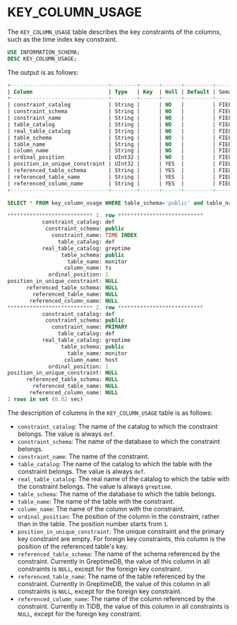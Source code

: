 # KEY_COLUMN_USAGE

The `KEY_COLUMN_USAGE` table describes the key constraints of the columns, such as the time index key constraint.

```sql
USE INFORMATION_SCHEMA;
DESC KEY_COLUMN_USAGE;
```

The output is as follows:

```sql
+-------------------------------+--------+------+------+---------+---------------+
| Column                        | Type   | Key  | Null | Default | Semantic Type |
+-------------------------------+--------+------+------+---------+---------------+
| constraint_catalog            | String |      | NO   |         | FIELD         |
| constraint_schema             | String |      | NO   |         | FIELD         |
| constraint_name               | String |      | NO   |         | FIELD         |
| table_catalog                 | String |      | NO   |         | FIELD         |
| real_table_catalog            | String |      | NO   |         | FIELD         |
| table_schema                  | String |      | NO   |         | FIELD         |
| table_name                    | String |      | NO   |         | FIELD         |
| column_name                   | String |      | NO   |         | FIELD         |
| ordinal_position              | UInt32 |      | NO   |         | FIELD         |
| position_in_unique_constraint | UInt32 |      | YES  |         | FIELD         |
| referenced_table_schema       | String |      | YES  |         | FIELD         |
| referenced_table_name         | String |      | YES  |         | FIELD         |
| referenced_column_name        | String |      | YES  |         | FIELD         |
+-------------------------------+--------+------+------+---------+---------------+
```

```sql
SELECT * FROM key_column_usage WHERE table_schema='public' and table_name='monitor'\G
```

```sql
*************************** 1. row ***************************
           constraint_catalog: def
            constraint_schema: public
              constraint_name: TIME INDEX
                table_catalog: def
           real_table_catalog: greptime
                 table_schema: public
                   table_name: monitor
                  column_name: ts
             ordinal_position: 1
position_in_unique_constraint: NULL
      referenced_table_schema: NULL
        referenced_table_name: NULL
       referenced_column_name: NULL
*************************** 2. row ***************************
           constraint_catalog: def
            constraint_schema: public
              constraint_name: PRIMARY
                table_catalog: def
           real_table_catalog: greptime
                 table_schema: public
                   table_name: monitor
                  column_name: host
             ordinal_position: 1
position_in_unique_constraint: NULL
      referenced_table_schema: NULL
        referenced_table_name: NULL
       referenced_column_name: NULL
2 rows in set (0.02 sec)
```

The description of columns in the `KEY_COLUMN_USAGE` table is as follows:

- `constraint_catalog`: The name of the catalog to which the constraint belongs. The value is always `def`.
- `constraint_schema`: The name of the database to which the constraint belongs.
- `constraint_name`: The name of the constraint.
- `table_catalog`: The name of the catalog to which the table with the constraint belongs. The value is always `def`.
- `real_table_catalog`: The real name of the catalog to which the table with the constraint belongs. The value is always `greptime`.
- `table_schema`: The name of the database to which the table belongs.
- `table_name`: The name of the table with the constraint.
- `column_name`: The name of the column with the constraint.
- `ordinal_position`: The position of the column in the constraint, rather than in the table. The position number starts from `1`.
- `position_in_unique_constraint`: The unique constraint and the primary key constraint are empty. For foreign key constraints, this column is the position of the referenced table's key.
- `referenced_table_schema`: The name of the schema referenced by the constraint. Currently in GreptimeDB, the value of this column in all constraints is `NULL`, except for the foreign key constraint.
- `referenced_table_name`: The name of the table referenced by the constraint. Currently in GreptimeDB, the value of this column in all constraints is `NULL`, except for the foreign key constraint.
- `referenced_column_name`: The name of the column referenced by the constraint. Currently in TiDB, the value of this column in all constraints is `NULL`, except for the foreign key constraint.


